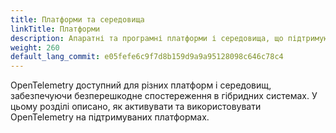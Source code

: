 ```yaml
---
title: Платформи та середовища
linkTitle: Платформи
description: Апаратні та програмні платформи і середовища, що підтримують OpenTelemetry
weight: 260
default_lang_commit: e05fefe6c9f7d8b159d9a9a95128098c646c78c4
---
```


OpenTelemetry доступний для різних платформ і середовищ, забезпечуючи безперешкодне спостереження в гібридних системах. У цьому розділі описано, як активувати та використовувати OpenTelemetry на підтримуваних платформах.

